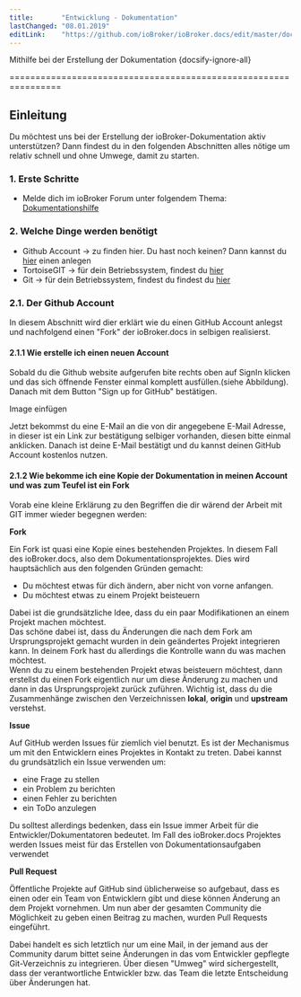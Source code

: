 ```yaml
---
title:       "Entwicklung - Dokumentation"
lastChanged: "08.01.2019"
editLink:    "https://github.com/ioBroker/ioBroker.docs/edit/master/docs/community/doc.md"
---
```


Mithilfe bei der Erstellung der Dokumentation {docsify-ignore-all}

================================================================


Einleitung
---------

Du möchtest uns bei der Erstellung der ioBroker-Dokumentation aktiv unterstützen?
Dann findest du in den folgenden Abschnitten alles nötige um relativ schnell und ohne Umwege,
damit zu starten.


### 1. Erste Schritte

- Melde dich im ioBroker Forum unter folgendem Thema: [Dokumentationshilfe](https://forum.iobroker.net/viewtopic.php?f=8&t=16933&p=216031#p216031 "Anmelden als DokumentsMan") 

### 2. Welche Dinge werden benötigt

- Github Account  -> zu finden hier. Du hast noch keinen? Dann kannst du [hier](https://github.com/ "Github Account anlegen") einen anlegen
- TortoiseGIT     -> für dein Betriebssystem, findest du [hier](https://tortoisegit.org/ "TortoiseGIT download") 
- Git             -> für dein Betriebssystem, findest du findest du [hier](https://git-scm.com/ "GIT download")

### 2.1. Der Github Account

In diesem Abschnitt wird dier erklärt wie du einen GitHub Account anlegst und nachfolgend einen "Fork"
der ioBroker.docs in selbigen realisierst.


#### 2.1.1 Wie erstelle ich einen neuen Account

Sobald du die Github website aufgerufen bite rechts oben auf SignIn klicken und das sich öffnende Fenster einmal komplett
ausfüllen.(siehe Abbildung). Danach mit dem Button "Sign up for GitHub" bestätigen.  

Image einfügen

Jetzt bekommst du eine E-Mail an die von dir angegebene E-Mail Adresse, in dieser ist ein Link zur bestätigung selbiger vorhanden,
diesen bitte einmal anklicken. Danach ist deine E-Mail bestätigt und du kannst deinen GitHub Account kostenlos nutzen.

#### 2.1.2 Wie bekomme ich eine Kopie der Dokumentation in meinen Account und was zum Teufel ist ein Fork

Vorab eine kleine Erklärung zu den Begriffen die dir wärend der Arbeit mit GIT immer wieder begegnen werden:

<b>Fork</b>

Ein Fork ist quasi eine Kopie eines bestehenden Projektes. In diesem Fall des ioBroker.docs, also dem Dokumentationsprojektes. 
Dies wird hauptsächlich aus den folgenden Gründen gemacht:           
- Du möchtest etwas für dich ändern, aber nicht von vorne anfangen.                                    
- Du möchtest etwas zu einem Projekt beisteuern 

Dabei ist die grundsätzliche Idee, dass du ein paar Modifikationen an einem Projekt machen möchtest.   
Das schöne dabei ist, dass du Änderungen die nach dem Fork am Ursprungsprojekt gemacht wurden in dein geändertes Projekt integrieren kann. In deinem Fork hast du allerdings die Kontrolle wann du was machen möchtest.         
Wenn du zu einem bestehenden Projekt etwas beisteuern möchtest, dann erstellst du einen Fork eigentlich nur um diese Änderung zu machen und dann in das Ursprungsprojekt zurück zuführen.
Wichtig ist, dass du die Zusammenhänge zwischen den Verzeichnissen <b>lokal</b>, <b>origin</b> und <b>upstream</b> verstehst.

<b>Issue</b>

Auf GitHub werden Issues für ziemlich viel benutzt. Es ist der Mechanismus um mit den Entwicklern eines Projektes in Kontakt zu treten. Dabei kannst du grundsätzlich ein Issue verwenden um:
- eine Frage zu stellen
- ein Problem zu berichten
- einen Fehler zu berichten
- ein ToDo anzulegen

Du solltest allerdings bedenken, dass ein Issue immer Arbeit für die Entwickler/Dokumentatoren bedeutet. 
Im Fall des ioBroker.docs Projektes werden Issues meist für das Erstellen von Dokumentationsaufgaben verwendet


<b>Pull Request</b>

Öffentliche Projekte auf GitHub sind üblicherweise so aufgebaut, dass es einen oder ein Team von Entwicklern gibt und diese können Änderung an dem Projekt vornehmen. Um nun aber der gesamten Community die Möglichkeit zu geben einen Beitrag zu machen, wurden Pull Requests eingeführt.

Dabei handelt es sich letztlich nur um eine Mail, in der jemand aus der Community darum bittet seine Änderungen in das vom Entwickler gepflegte Git-Verzeichnis zu integrieren. Über diesen "Umweg" wird sichergestellt, dass der verantwortliche Entwickler bzw. das Team die letzte Entscheidung über Änderungen hat.
